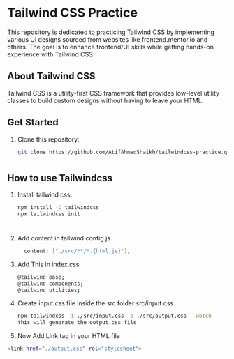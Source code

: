 # Tailwind CSS Practice

This repository is dedicated to practicing Tailwind CSS by implementing various UI designs sourced from websites like frontend.mentor.io and others. The goal is to enhance frontend/UI skills while getting hands-on experience with Tailwind CSS.

## About Tailwind CSS

Tailwind CSS is a utility-first CSS framework that provides low-level utility classes to build custom designs without having to leave your HTML.

## Get Started

1. Clone this repository:

   ```bash
   git clone https://github.com/AtifAhmedShaikh/tailwindcss-practice.git

   ```

#

## How to use Tailwindcss

1. Install tailwind css:

   ```bash
   npm install -D tailwindcss
   npx tailwindcss init
   ```

#

2. Add content in tailwind.config.js

   ```bash
     content: ["./src/**/*.{html,js}"],

   ```

3. Add This in index.css
   ```bash
   @tailwind base;
   @tailwind components;
   @tailwind utilities;
   ```
4. Create input.css file inside the src folder src/input.css

   ```bash
   npx tailwindcss -i ./src/input.css -o ./src/output.css --watch
   this will generate the output.css file

   ```

5. Now Add Link tag in your HTML file

```bash
<link href="./output.css" rel="stylesheet">
```
